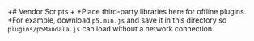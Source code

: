 +# Vendor Scripts
+
+Place third-party libraries here for offline plugins.
+For example, download `p5.min.js` and save it in this directory so `plugins/p5Mandala.js` can load without a network connection.
